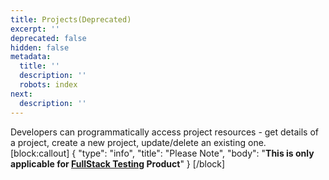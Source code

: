 ```yaml
---
title: Projects(Deprecated)
excerpt: ''
deprecated: false
hidden: false
metadata:
  title: ''
  description: ''
  robots: index
next:
  description: ''
---
```

Developers can programmatically access project resources - get details of a project, create a new project, update/delete an existing one.
[block:callout]
{
  "type": "info",
  "title": "Please Note",
  "body": "**This is only applicable for [FullStack Testing](https://vwo.com/fullstack/) Product**"
}
[/block]